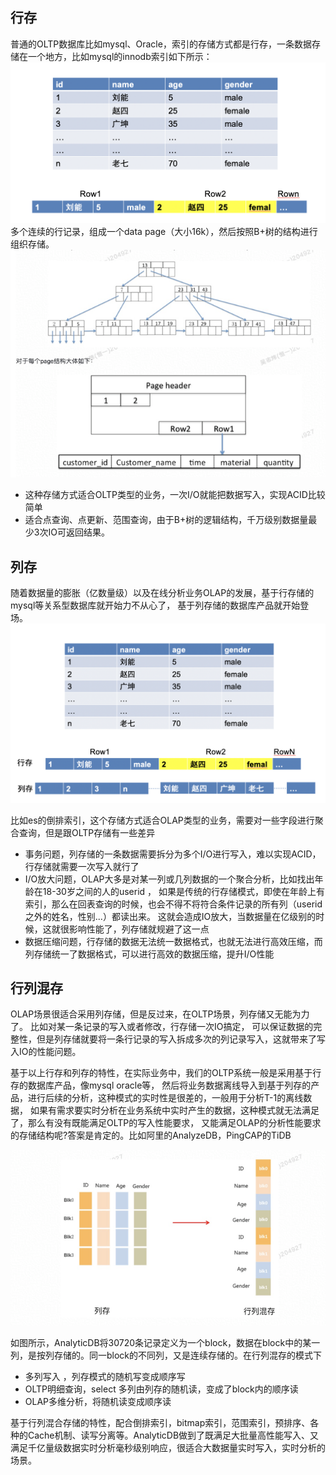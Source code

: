 ## 行存

普通的OLTP数据库比如mysql、Oracle，索引的存储方式都是行存，一条数据存储在一个地方，比如mysql的innodb索引如下所示：
![pic](../images/15439830-bd33138646f55b48.png)
多个连续的行记录，组成一个data page（大小16k），然后按照B+树的结构进行组织存储。
![pic](../images/15439830-bc2ef52beca5f85f.png)

- 这种存储方式适合OLTP类型的业务，一次I/O就能把数据写入，实现ACID比较简单
- 适合点查询、点更新、范围查询，由于B+树的逻辑结构，千万级别数据量最少3次IO可返回结果。

## 列存
随着数据量的膨胀（亿数量级）以及在线分析业务OLAP的发展，基于行存储的mysql等关系型数据库就开始力不从心了，
基于列存储的数据库产品就开始登场。
![pic](../images/15439830-ed3daae94e7e792f.png)

比如es的倒排索引，这个存储方式适合OLAP类型的业务，需要对一些字段进行聚合查询，但是跟OLTP存储有一些差异
- 事务问题，列存储的一条数据需要拆分为多个I/O进行写入，难以实现ACID，行存储就需要一次写入就行了
- I/O放大问题，OLAP大多是对某一列或几列数据的一个聚合分析，比如找出年龄在18-30岁之间的人的userid ，
如果是传统的行存储模式，即使在年龄上有索引，那么在回表查询的时候，也会不得不将符合条件记录的所有列（userid之外的姓名，性别...）都读出来。
这就会造成IO放大，当数据量在亿级别的时候，这就很影响性能了，列存储就规避了这一点
- 数据压缩问题，行存储的数据无法统一数据格式，也就无法进行高效压缩，而列存储统一了数据格式，可以进行高效的数据压缩，提升I/O性能 
   
## 行列混存

OLAP场景很适合采用列存储，但是反过来，在OLTP场景，列存储又无能为力了。
比如对某一条记录的写入或者修改，行存储一次IO搞定，
可以保证数据的完整性，但是列存储就要将一条行记录的写入拆成多次的列记录写入，这就带来了写入IO的性能问题。

基于以上行存和列存的特性，在实际业务中，我们的OLTP系统一般是采用基于行存的数据库产品，像mysql oracle等，
然后将业务数据离线导入到基于列存的产品，进行后续的分析，这种模式的实时性是很差的，一般用于分析T-1的离线数据，
如果有需求要实时分析在业务系统中实时产生的数据，这种模式就无法满足了，那么有没有既能满足OLTP的写入性能要求，
又能满足OLAP的分析性能要求的存储结构呢?答案是肯定的。比如阿里的AnalyzeDB，PingCAP的TiDB
       
![pic](../images/15439830-c94c3a7d5ace61a9.png)

如图所示，AnalyticDB将30720条记录定义为一个block，数据在block中的某一列，是按列存储的。同一block的不同列，又是连续存储的。在行列混存的模式下

- 多列写入 ，列存模式的随机写变成顺序写
- OLTP明细查询，select 多列由列存的随机读，变成了block内的顺序读
- OLAP多维分析，将随机读变成顺序读


基于行列混合存储的特性，配合倒排索引，bitmap索引，范围索引，预排序、各种的Cache机制、读写分离等。AnalyticDB做到了既满足大批量高性能写入、又满足千亿量级数据实时分析毫秒级别响应，很适合大数据量实时写入，实时分析的场景。



